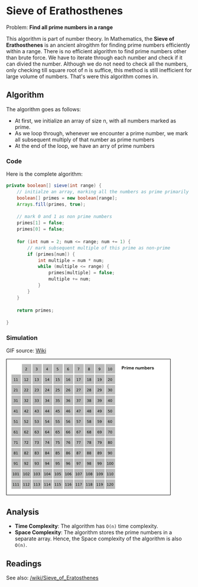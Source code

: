 # Sieve of Erathosthenes

Problem: **Find all prime numbers in a range**

This algorithm is part of number theory. In Mathematics, the **Sieve of Erathosthenes** is an ancient alrogithm for finding prime numbers efficiently within a range. There is no efficient algorithm to find prime numbers other than brute force. We have to iterate through each number and check if it can divied the number. Although we do not need to check all the numbers, only checking till square root of n is suffice, this method is still inefficient for large volume of numbers. That's were this algorithm comes in.

## Algorithm

The algorithm goes as follows:

* At first, we initialize an array of size n, with all numbers marked as prime.
* As we loop through, whenever we encounter a prime number, we mark all subsequent multiply of that number as prime numbers
* At the end of the loop, we have an arry of prime numbers

### Code

Here is the complete algorithm:

```Java
private boolean[] sieve(int range) {
    // initialze an array, marking all the numbers as prime primarily
    boolean[] primes = new boolean[range];
    Arrays.fill(primes, true);

    // mark 0 and 1 as non prime numbers
    primes[1] = false;
    primes[0] = false;

    for (int num = 2; num <= range; num += 1) {
        // mark subsequent multiple of this prime as non-prime
        if (primes[num]) {
            int multiple = num * num;
            while (multiple <= range) {
                primes[multiple] = false;
                multiple += num;
            }
        }
    }

    return primes;

}
```

### Simulation

GIF source: [Wiki](https://en.wikipedia.org/wiki/Sieve_of_Eratosthenes#/media/File:Animation_Sieve_of_Eratosth.gif)

![Sieve of Erathosthenes](../../resources/Animation_Sieve_of_Eratosth.gif)

## Analysis

* **Time Complexity**: The algorithm has `O(n)` time complexity.
* **Space Complexity**: The algorithm stores the prime numbers in a separate array. Hence, the Space complexity of the algorithm is also `O(n)`.

## Readings

See also: [/wiki/Sieve_of_Eratosthenes](https://en.wikipedia.org/wiki/Sieve_of_Eratosthenes)
